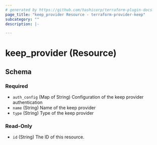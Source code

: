 ```yaml
---
# generated by https://github.com/hashicorp/terraform-plugin-docs
page_title: "keep_provider Resource - terraform-provider-keep"
subcategory: ""
description: |-

---
```


# keep_provider (Resource)





<!-- schema generated by tfplugindocs -->
## Schema

### Required

- `auth_config` (Map of String) Configuration of the keep provider authentication
- `name` (String) Name of the keep provider
- `type` (String) Type of the keep provider

### Read-Only

- `id` (String) The ID of this resource.
